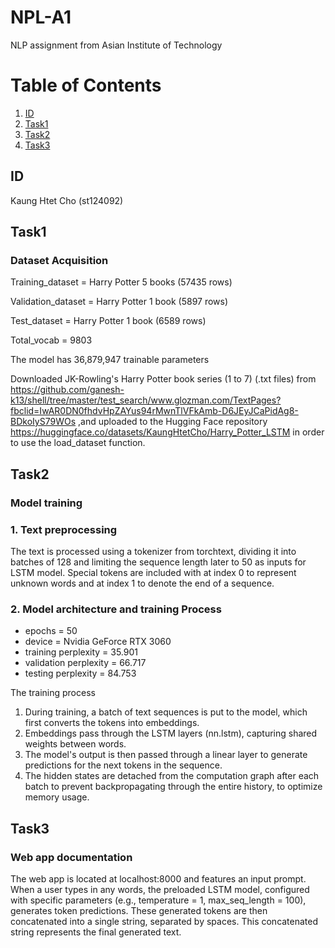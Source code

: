 # NPL-A1
NLP assignment from Asian Institute of Technology

# Table of Contents
1. [ID](#ID)
2. [Task1](#Task1)
3. [Task2](#Task2)
4. [Task3](#Task3)

## ID
Kaung Htet Cho (st124092)

## Task1
### Dataset Acquisition

Training_dataset   = Harry Potter 5 books (57435 rows)

Validation_dataset = Harry Potter 1 book (5897 rows)

Test_dataset       = Harry Potter 1 book (6589 rows)

Total_vocab        = 9803

The model has 36,879,947 trainable parameters

Downloaded JK-Rowling's Harry Potter book series (1 to 7) (.txt files) from https://github.com/ganesh-k13/shell/tree/master/test_search/www.glozman.com/TextPages?fbclid=IwAR0DN0fhdvHpZAYus94rMwnTlVFkAmb-D6JEyJCaPidAg8-BDkoIyS79WOs ,and uploaded to the Hugging Face repository https://huggingface.co/datasets/KaungHtetCho/Harry_Potter_LSTM in order to use the load_dataset function. 


## Task2
### Model training

### 1. Text preprocessing

The text is processed using a tokenizer from torchtext, dividing it into batches of 128 and limiting the sequence length later to 50 as inputs for LSTM model. Special tokens are included with <unk> at index 0 to represent unknown words and <eos> at index 1 to denote the end of a sequence. 

### 2. Model architecture and training Process

- epochs = 50
- device = Nvidia GeForce RTX 3060
- training perplexity = 35.901
- validation perplexity = 66.717
- testing perplexity = 84.753

The training process 
1. During training, a batch of text sequences is put to the model, which first converts the tokens into embeddings. 
2. Embeddings pass through the LSTM layers (nn.lstm), capturing shared weights between words. 
3. The model's output is then passed through a linear layer to generate predictions for the next tokens in the sequence. 
4. The hidden states are detached from the computation graph after each batch to prevent backpropagating through the entire history, to optimize memory usage. 


## Task3
### Web app documentation

The web app is located at localhost:8000 and features an input prompt. When a user types in any words, the preloaded LSTM model, configured with specific parameters (e.g., temperature = 1, max_seq_length = 100), generates token predictions. These generated tokens are then concatenated into a single string, separated by spaces. This concatenated string represents the final generated text.